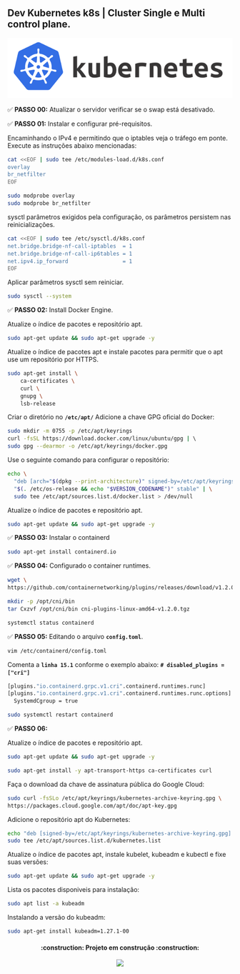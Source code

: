 ## Dev Kubernetes k8s | Cluster Single e Multi control plane.

<p align="center">
  <a href="https://kubernetes.io">
    <img alt="kubernetes.io" src="https://github.com/josenilto/dev.kubernetes/blob/master/imagens/k8s-hor.png">
  </a>
</p>

✅ **PASSO 00:** Atualizar o servidor verificar se o swap está desativado.



✅ **PASSO 01:** Instalar e configurar pré-requisitos. 

Encaminhando o IPv4 e permitindo que o iptables veja o tráfego em ponte.    
Execute as instruções abaixo mencionadas:

```bash
cat <<EOF | sudo tee /etc/modules-load.d/k8s.conf
overlay
br_netfilter
EOF
```

```bash
sudo modprobe overlay
sudo modprobe br_netfilter
```

sysctl parâmetros exigidos pela configuração, os parâmetros persistem nas reinicializações.
```bash
cat <<EOF | sudo tee /etc/sysctl.d/k8s.conf
net.bridge.bridge-nf-call-iptables  = 1
net.bridge.bridge-nf-call-ip6tables = 1
net.ipv4.ip_forward                 = 1
EOF
```


Aplicar parâmetros sysctl sem reiniciar.
```bash
sudo sysctl --system
```

✅ **PASSO 02:** Install Docker Engine.

Atualize o índice de pacotes e repositório apt.
```bash
sudo apt-get update && sudo apt-get upgrade -y
```

Atualize o índice de pacotes apt e instale pacotes para permitir que o apt use um repositório por HTTPS.
```bash
sudo apt-get install \
    ca-certificates \
    curl \
    gnupg \
    lsb-release
```

Criar o diretório no **`/etc/apt/`**
Adicione a chave GPG oficial do Docker:
```bash
sudo mkdir -m 0755 -p /etc/apt/keyrings
curl -fsSL https://download.docker.com/linux/ubuntu/gpg | \ 
sudo gpg --dearmor -o /etc/apt/keyrings/docker.gpg
```

Use o seguinte comando para configurar o repositório:
```bash
echo \
  "deb [arch="$(dpkg --print-architecture)" signed-by=/etc/apt/keyrings/docker.gpg] https://download.docker.com/linux/ubuntu \
  "$(. /etc/os-release && echo "$VERSION_CODENAME")" stable" | \
  sudo tee /etc/apt/sources.list.d/docker.list > /dev/null
```

Atualize o índice de pacotes e repositório apt.
```bash
sudo apt-get update && sudo apt-get upgrade -y
```

✅ **PASSO 03:** Instalar o containerd

```bash
sudo apt-get install containerd.io
```

✅ **PASSO 04:** Configurado o container runtimes.

```bash
wget \
https://github.com/containernetworking/plugins/releases/download/v1.2.0/cni-plugins-linux-amd64-v1.2.0.tgz
```

```bash
mkdir -p /opt/cni/bin
tar Cxzvf /opt/cni/bin cni-plugins-linux-amd64-v1.2.0.tgz
```

```bash
systemctl status containerd
```

✅ **PASSO 05:** Editando o arquivo **`config.toml`**.

```bash
vim /etc/containerd/config.toml
```

Comenta a **`linha 15.1`** conforme o exemplo abaixo:
**`# disabled_plugins = ["cri"]`**

```bash
[plugins."io.containerd.grpc.v1.cri".containerd.runtimes.runc]
[plugins."io.containerd.grpc.v1.cri".containerd.runtimes.runc.options]
  SystemdCgroup = true
```

```bash
sudo systemctl restart containerd
```

✅ **PASSO 06:** 

Atualize o índice de pacotes e repositório apt.
```bash
sudo apt-get update && sudo apt-get upgrade -y
```

```bash
sudo apt-get install -y apt-transport-https ca-certificates curl
```

Faça o download da chave de assinatura pública do Google Cloud:
```bash
sudo curl -fsSLo /etc/apt/keyrings/kubernetes-archive-keyring.gpg \
https://packages.cloud.google.com/apt/doc/apt-key.gpg
```

Adicione o repositório apt do Kubernetes:
```bash
echo "deb [signed-by=/etc/apt/keyrings/kubernetes-archive-keyring.gpg] https://apt.kubernetes.io/ kubernetes-xenial main" | \
sudo tee /etc/apt/sources.list.d/kubernetes.list
```

Atualize o índice de pacotes apt, instale kubelet, kubeadm e kubectl e fixe suas versões:
```bash
sudo apt-get update && sudo apt-get upgrade -y
```
Lista os pacotes disponiveis para instalação:
```bash
sudo apt list -a kubeadm
```
Instalando a versão do kubeadm:
```bash
sudo apt-get install kubeadm=1.27.1-00
```


<h4 align="center"> 
    :construction:  Projeto em construção  :construction:
</h4>

<p align="center">
    <img src="http://img.shields.io/static/v1?label=STATUS&message=EM%20DESENVOLVIMENTO&color=GREEN&style=for-the-badge"/>
</p>
